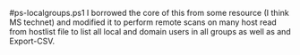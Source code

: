 #ps-localgroups.ps1
I borrowed the core of this from some resource (I think MS technet) and modified it to perform remote scans on many host read from hostlist file to list all local and domain users in all groups as well as and Export-CSV. 
